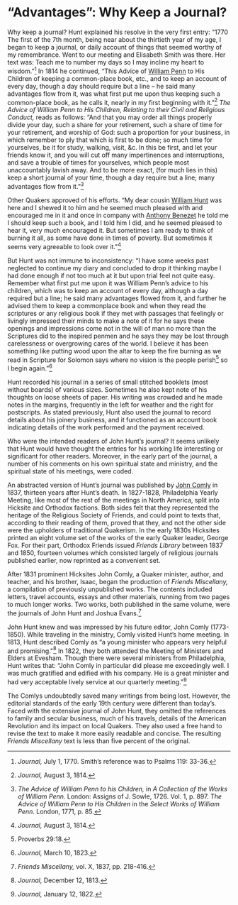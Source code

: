 # “Advantages”: Why Keep a Journal? 

Why keep a journal? Hunt explained his resolve in the very first entry: “1770 The first of the 7th month, being near about the thirtieth year of my age, I began to keep a journal, or daily account of things that seemed worthy of my remembrance. Went to our meeting and Elisabeth Smith was there. Her text was: Teach me to number my days so I may incline my heart to wisdom.”[^7] In 1814 he continued, “This Advice of [William Penn](/entities/w6p55q0b) to His Children of keeping a common-place book, etc., and to keep an account of every day, though a day should require but a line – he said many advantages flow from it, was what first put me upon thus keeping such a common-place book, as he calls it, nearly in my first beginning with it.”[^8] _The Advice of William Penn to His Children, Relating to their Civil and Religious Conduct,_ reads as follows: “And that you may order all things properly divide your day, such a share for your retirement, such a share of time for your retirement, and worship of God: such a proportion for your business, in which remember to ply that which is first to be done; so much time for yourselves, be it for study, walking, visit, &c. In this be first, and let your friends know it, and you will cut off many impertinences and interruptions, and save a trouble of times for yourselves, which people most unaccountably lavish away. And to be more exact, (for much lies in this) keep a short journal of your time, though a day require but a line; many advantages flow from it.”[^9]

[^7]: _Journal,_ July 1, 1770.  Smith’s reference was to Psalms 119: 33-36.
[^8]: _Journal,_ August 3, 1814.
[^9]: _The Advice of William Penn to his Children,_ in *A Collection of the Works of William Penn.*  London: Assigns of J.  Sowle, 1726.  Vol. 1, p. 897.  _The Advice of William Penn to His Children_ in the *Select Works of William Penn.*  London, 1771, p. 85.

Other Quakers approved of his efforts. “My dear cousin [William Hunt](/entities/w6dn68k9) was here and I shewed it to him and he seemed much pleased with and encouraged me in it and once in company with [Anthony Benezet](/entities/w6s1844s) he told me I should keep such a book, and I told him I did, and he seemed pleased to hear it, very much encouraged it. But sometimes I am ready to think of burning it all, as some have done in times of poverty. But sometimes it seems very agreeable to look over it."[^10]

[^10]: _Journal,_ August 3, 1814.

But Hunt was not immune to inconsistency: “I have some weeks past neglected to continue my diary and concluded to drop it thinking maybe I had done enough if not too much at it but upon trial feel not quite easy. Remember what first put me upon it was William Penn’s advice to his children, which was to keep an account of every day, although a day required but a line; he said many advantages flowed from it, and further he advised them to keep a commonplace book and when they read the scriptures or any religious book if they met with passages that feelingly or livingly impressed their minds to make a note of it for he says these openings and impressions come not in the will of man no more than the Scriptures did to the inspired penmen and he says they may be lost through carelessness or overgrowing cares of the world. I believe it has been something like putting wood upon the altar to keep the fire burning as we read in Scripture for Solomon says where no vision is the people perish[^11] so I begin again.”[^12]

[^11]: Proverbs 29:18.
[^12]: _Journal,_ March 10, 1823.

Hunt recorded his journal in a series of small stitched booklets (most without boards) of various sizes. Sometimes he also kept note of his thoughts on loose sheets of paper. His writing was crowded and he made notes in the margins, frequently in the left for weather and the right for postscripts. As stated previously, Hunt also used the journal to record details about his joinery business, and it functioned as an account book indicating details of the work performed and the payment received.

Who were the intended readers of John Hunt’s journal? It seems unlikely that Hunt would have thought the entries for his working life interesting or significant for other readers. Moreover, in the early part of the journal, a number of his comments on his own spiritual state and ministry, and the spiritual state of his meetings, were coded. 

An abstracted version of Hunt’s journal was published by [John Comly](/entities/w6gv6crg) in 1837, thirteen years after Hunt’s death. In 1827-1828, Philadelphia Yearly Meeting, like most of the rest of the meetings in North America, split into Hicksite and Orthodox factions. Both sides felt that they represented the heritage of the Religious Society of Friends, and could point to texts that, according to their reading of them, proved that they, and not the other side were the upholders of traditional Quakerism. In the early 1830s Hicksites printed an eight volume set of the works of the early Quaker leader, George Fox. For their part, Orthodox Friends issued _Friends Library_ between 1837 and 1850, fourteen volumes which consisted largely of religious journals published earlier, now reprinted as a convenient set. 

After 1831 prominent Hicksites John Comly, a Quaker minister, author, and teacher, and his brother, Isaac, began the production of _Friends Miscellany,_ a compilation of previously unpublished works. The contents included letters, travel accounts, essays and other materials, running from two pages to much longer works. Two works, both published in the same volume, were the journals of John Hunt and Joshua Evans.[^13]

[^13]: _Friends Miscellany,_ vol. X, 1837, pp. 218-416.

John Hunt knew and was impressed by his future editor, John Comly (1773-1850). While traveling in the ministry, Comly visited Hunt’s home meeting. In 1813, Hunt described Comly as “a young minister who appears very helpful and promising."[^14] In 1822, they both attended the Meeting of Ministers and Elders at Evesham. Though there were several ministers from Philadelphia, Hunt writes that: “John Comly in particular did please me exceedingly well. I was much gratified and edified with his company. He is a great minister and had very acceptable lively service at our quarterly meeting."[^15]

[^14]: _Journal,_ December 12, 1813.
[^15]: _Journal,_ January 12, 1822.

The Comlys undoubtedly saved many writings from being lost. However, the editorial standards of the early 19th century were different than today’s. Faced with the extensive journal of John Hunt, they omitted the references to family and secular business, much of his travels, details of the American Revolution and its impact on local Quakers. They also used a free hand to revise the text to make it more easily readable and concise. The resulting _Friends Miscellany_ text is less than five percent of the original. 
